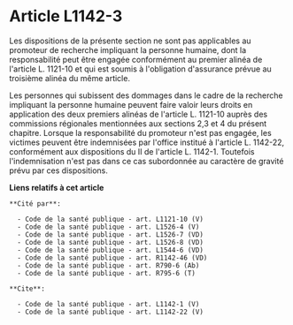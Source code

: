# Article L1142-3

Les dispositions de la présente section ne sont pas applicables au promoteur de recherche impliquant la personne humaine,
dont la responsabilité peut être engagée conformément au premier alinéa de l'article L. 1121-10 et qui est soumis à
l'obligation d'assurance prévue au troisième alinéa du même article. 

Les personnes qui subissent des dommages dans le cadre de la recherche impliquant la personne humaine peuvent faire valoir
leurs droits en application des deux premiers alinéas de l'article L. 1121-10 auprès des commissions régionales mentionnées
aux sections 2,3 et 4 du présent chapitre. Lorsque la responsabilité du promoteur n'est pas engagée, les victimes peuvent
être indemnisées par l'office institué à l'article L. 1142-22, conformément aux dispositions du II de l'article L. 1142-1.
Toutefois l'indemnisation n'est pas dans ce cas subordonnée au caractère de gravité prévu par ces dispositions.

**Liens relatifs à cet article**

	**Cité par**:

	  - Code de la santé publique - art. L1121-10 (V)
	  - Code de la santé publique - art. L1526-4 (V)
	  - Code de la santé publique - art. L1526-7 (VD)
	  - Code de la santé publique - art. L1526-8 (VD)
	  - Code de la santé publique - art. L1544-6 (VD)
	  - Code de la santé publique - art. R1142-46 (VD)
	  - Code de la santé publique - art. R790-6 (Ab)
	  - Code de la santé publique - art. R795-6 (T)

	**Cite**:

	  - Code de la santé publique - art. L1142-1 (V)
	  - Code de la santé publique - art. L1142-22 (V)

